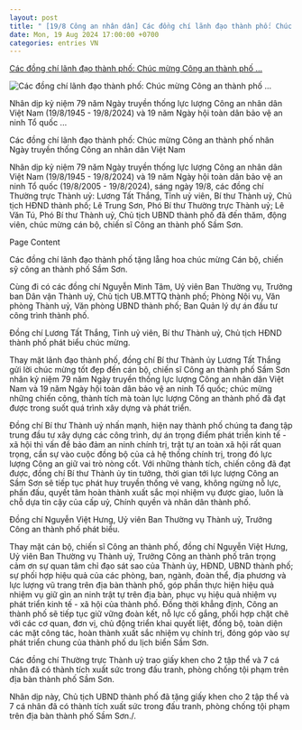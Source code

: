 ```yaml
---
layout: post
title: " [19/8 Công an nhân dân] Các đồng chí lãnh đạo thành phố: Chúc mừng Công an thành phố ..."
date: Mon, 19 Aug 2024 17:00:00 +0700
categories: entries VN
---
```

[Các đồng chí lãnh đạo thành phố: Chúc mừng Công an thành phố ...](https://samson.thanhhoa.gov.vn/portal/Pages/2024-8-19/----Cac-dong-chi-lanh-dao-thanh-pho-Chuc-mung-Congv6a1u3.aspx)

![Các đồng chí lãnh đạo thành phố: Chúc mừng Công an thành phố ...](https://samson.thanhhoa.gov.vn/_layouts/images/favicon.ico)

Nhân dịp kỷ niệm 79 năm Ngày truyền thống lực lượng Công an nhân dân Việt Nam (19/8/1945 - 19/8/2024) và 19 năm Ngày hội toàn dân bảo vệ an ninh Tổ quốc ...

Các đồng chí lãnh đạo thành phố: Chúc mừng Công an thành phố nhân Ngày truyền thống Công an nhân dân Việt Nam

Nhân dịp kỷ niệm 79 năm Ngày truyền thống lực lượng Công an nhân dân Việt Nam (19/8/1945 - 19/8/2024) và 19 năm Ngày hội toàn dân bảo vệ an ninh Tổ quốc (19/8/2005 - 19/8/2024), sáng ngày 19/8, các đồng chí Thường trực Thành uỷ: Lương Tất Thắng, Tỉnh uỷ viên, Bí thư Thành uỷ, Chủ tịch HĐND thành phố; Lê Trung Sơn, Phó Bí thư Thường trực Thành uỷ; Lê Văn Tú, Phó Bí thư Thành uỷ, Chủ tịch UBND thành phố đã đến thăm, động viên, chúc mừng cán bộ, chiến sĩ Công an thành phố Sầm Sơn.

Page Content

Các đồng chí lãnh đạo thành phố tặng lẵng hoa chúc mừng Cán bộ, chiến sỹ công an thành phố Sầm Sơn.

Cùng đi có các đồng chí Nguyễn Minh Tâm, Uỷ viên Ban Thường vụ, Trưởng ban Dân vận Thành uỷ, Chủ tịch UB.MTTQ thành phố; Phòng Nội vụ, Văn phòng Thành uỷ, Văn phòng UBND thành phố; Ban Quản lý dự án đầu tư công trình thành phố.

Đồng chí Lương Tất Thắng, Tỉnh uỷ viên, Bí thư Thành uỷ, Chủ tịch HĐND thành phố phát biểu chúc mừng.

Thay mặt lãnh đạo thành phố, đồng chí Bí thư Thành ủy Lương Tất Thắng gửi lời chúc mừng tốt đẹp đến cán bộ, chiến sĩ Công an thành phố Sầm Sơn nhân kỷ niệm 79 năm Ngày truyền thống lực lượng Công an nhân dân Việt Nam và 19 năm Ngày hội toàn dân bảo vệ an ninh Tổ quốc; chúc mừng những chiến công, thành tích mà toàn lực lượng Công an thành phố đã đạt được trong suốt quá trình xây dựng và phát triển.

Đồng chí Bí thư Thành uỷ nhấn mạnh, hiện nay thành phố chúng ta đang tập trung đầu tư xây dựng các công trình, dự án trọng điểm phát triển kinh tế - xã hội thì vấn đề bảo đảm an ninh chính trị, trật tự an toàn xã hội rất quan trọng, cần sự vào cuộc đồng bộ của cả hệ thống chính trị, trong đó lực lượng Công an giữ vai trò nòng cốt. Với những thành tích, chiến công đã đạt được, đồng chí Bí thư Thành ủy tin tưởng, thời gian tới lực lượng Công an Sầm Sơn sẽ tiếp tục phát huy truyền thống vẻ vang, không ngừng nỗ lực, phấn đấu, quyết tâm hoàn thành xuất sắc mọi nhiệm vụ được giao, luôn là chỗ dựa tin cậy của cấp uỷ, Chính quyền và nhân dân thành phố.

Đồng chí Nguyễn Việt Hưng, Uỷ viên Ban Thường vụ Thành uỷ, Trưởng Công an thành phố phát biểu.

Thay mặt cán bộ, chiến sĩ Công an thành phố, đồng chí Nguyễn Việt Hưng, Uỷ viên Ban Thường vụ Thành uỷ, Trưởng Công an thành phố trân trọng cảm ơn sự quan tâm chỉ đạo sát sao của Thành ủy, HĐND, UBND thành phố; sự phối hợp hiệu quả của các phòng, ban, ngành, đoàn thể, địa phương và lực lượng vũ trang trên địa bàn thành phố, góp phần thực hiện hiệu quả nhiệm vụ giữ gìn an ninh trật tự trên địa bàn, phục vụ hiệu quả nhiệm vụ phát triển kinh tế - xã hội của thành phố. Đồng thời khẳng định, Công an thành phố sẽ tiếp tục giữ vững đoàn kết, nỗ lực cố gắng, phối hợp chặt chẽ với các cơ quan, đơn vị, chủ động triển khai quyết liệt, đồng bộ, toàn diện các mặt công tác, hoàn thành xuất sắc nhiệm vụ chính trị, đóng góp vào sự phát triển chung của thành phố du lịch biển Sầm Sơn.

Các đồng chí Thường trực Thành uỷ trao giấy khen cho 2 tập thể và 7 cá nhân đã có thành tích xuất sức trong đấu tranh, phòng chống tội phạm trên địa bàn thành phố Sầm Sơn.

Nhân dịp này, Chủ tịch UBND thành phố đã tặng giấy khen cho 2 tập thể và 7 cá nhân đã có thành tích xuất sức trong đấu tranh, phòng chống tội phạm trên địa bàn thành phố Sầm Sơn./.

